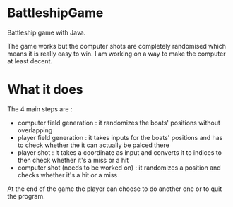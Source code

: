 # BattleshipGame

Battleship game with Java.

The game works but the computer shots are completely randomised which means it is really easy to win. I am working on a way to make the computer at least decent.

# What it does

The 4 main steps are :
- computer field generation : it randomizes the boats' positions without overlapping
- player field generation : it takes inputs for the boats' positions and has to check whether the it can actually be palced there
- player shot : it takes a coordinate as input and converts it to indices to then check whether it's a miss or a hit
- computer shot (needs to be worked on) : it randomizes a position and checks whether it's a hit or a miss

At the end of the game the player can choose to do another one or to quit the program.
